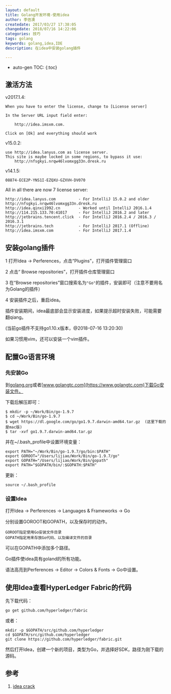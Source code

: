 ```yaml
---
layout: default
title: Golang开发环境-使用idea
author: 李佶澳
createdate: 2017/03/27 17:38:05
changedate: 2018/07/16 14:22:06
categories: 技巧
tags: golang
keywords: golang,idea,IDE
description: 在idea中安装golang插件

---
```


* auto-gen TOC:
{:toc}

## 激活方法

v2017.1.4:

	When you have to enter the license, change to [License server]
	
	In the Server URL input field enter:
	
	    http://idea.imsxm.com. 
	
	Click on [Ok] and everything should work

v15.0.2:

	use http://idea.lanyus.com as license server. 
	This site is maybe locked in some regions, to bypass it use:
	    http://nfsgkyi.nrqw46lvomxgg33n.dresk.ru

v14.1.5:

	08874-ECE2P-YNS1I-EZQXU-GZXVH-DV070
All in all there are now 7 license server:

	http://idea.lanyus.com          - For IntelliJ 15.0.2 and older
	http://nfsgkyi.nrqw46lvomxgg33n.dresk.ru
	http://idea.qinxi1992.cn        - Worked until IntelliJ 2016.1.4
	http://114.215.133.70:41017     - For IntelliJ 2016.2 and later
	http://jetbrains.tencent.click  - For IntelliJ 2016.2.4 / 2016.3 / 2016.3.1
	http://jetbrains.tech           - For IntelliJ 2017.1 (Offline)
	http://idea.imsxm.com           - For IntelliJ 2017.1.4

## 安装golang插件

1 打开Idea -> Perferences，点击“Plugins”，打开插件管理窗口

2 点击“ Browse repositories”，打开插件仓库管理窗口

3 在“Browse repositories”窗口搜索名为`"Go"`的插件，安装即可（注意不要用名为Golang的插件）

4 安装插件之后，重启idea。

插件安装期间，idea最底部会显示安装进度，如果提示超时安装失败，可能需要翻qiang。

(当前go插件不支持go1.10.x版本，@2018-07-16 13:20:30)

如果习惯用vim，还可以安装一个vim插件。

## 配置Go语言环境

### 先安装Go

到[golang.org](https://golang.org)或者[www.golangtc.com](https://www.golangtc.com)下载Go安装文件。

下载后解压即可：

	$ mkdir -p ~/Work/Bin/go-1.9.7
	$ cd ~/Work/Bin/go-1.9.7
	$ wget https://dl.google.com/go/go1.9.7.darwin-amd64.tar.gz  (这里下载的是mac版)
	$ tar -xvf go1.9.7.darwin-amd64.tar.gz

并在~/.bash_profile中设置环境变量：

	export PATH="~/Work/Bin/go-1.9.7/go/bin:$PATH"
	export GOROOT="/Users/lijiao/Work/Bin/go-1.9.7/go"
	export GOPATH="/Users/lijiao/Work/Bin/gopath"
	export PATH="$GOPATH/bin/:$GOPATH:$PATH"

更新：

	source ~/.bash_profile

### 设置Idea

打开Idea -> Perferences -> Languages & Frameworks -> Go

分别设置GOROOT和GOPATH，以及保存时的动作。

	GOROOT指定使用Go安装文件目录
	GOPATH指定用来存放Go代码、以及编译文件的目录

可以在GOPATH中添加多个路径。

Go插件使idea具有goland的所有功能。

语法高亮到Perferences -> Editor -> Colors & Fonts -> Go中设置。

## 使用Idea查看HyperLedger Fabric的代码

先下载代码：

	go get github.com/hyperledger/fabric

或者：

	mkdir -p $GOPATH/src/github.com/hyperledger
	cd $GOPATH/src/github.com/hyperledger
	git clone https://github.com/hyperledger/fabric.git

然后打开Idea，创建一个新的项目，类型为Go，并选择好SDK，路径为刚下载的源码。

## 参考

1. [idea crack][1]

[1]: https://www.haxotron.com/jetbrains-intellij-idea-crack-123/  "idea crack" 
